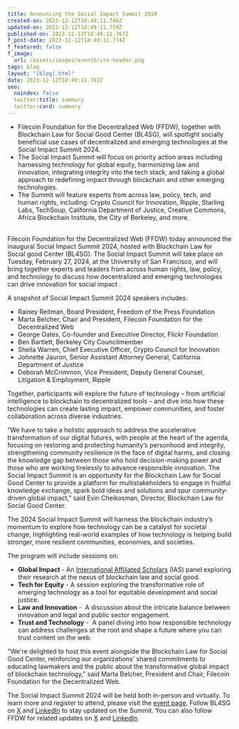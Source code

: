 ```yaml
---
title: Announcing the Social Impact Summit 2024
created-on: 2023-12-12T18:49:11.746Z
updated-on: 2023-12-12T18:49:11.759Z
published-on: 2023-12-12T18:49:11.767Z
f_post-date: 2023-12-12T18:49:11.774Z
f_featured: false
f_image:
  url: /assets/images/eventbrite-header.png
tags: blog
layout: "[blog].html"
date: 2023-12-12T18:49:11.782Z
seo:
  noindex: false
  twitter:title: summary
  twitter:card: summary
---
```

* Filecoin Foundation for the Decentralized Web (FFDW), together with Blockchain Law for Social Good Center (BL4SG), will spotlight socially beneficial use cases of decentralized and emerging technologies at the Social Impact Summit 2024.
* The Social Impact Summit will focus on priority action areas including harnessing technology for global equity, harmonizing law and innovation, integrating integrity into the tech stack, and taking a global approach to redefining impact through blockchain and other emerging technologies.
* The Summit will feature experts from across law, policy, tech, and human rights, including: Crypto Council for Innovation, Ripple, Starling Labs, TechSoup, California Department of Justice, Creative Commons, Africa Blockchain Institute, the City of Berkeley, and more. 

\
Filecoin Foundation for the Decentralized Web (FFDW) today announced the inaugural Social Impact Summit 2024, hosted with Blockchain Law for Social good Center (BL4SG). The Social Impact Summit will take place on Tuesday, February 27, 2024, at the University of San Francisco, and will bring together experts and leaders from across human rights, law, policy, and technology to discuss how decentralized and emerging technologies can drive innovation for social impact .

A snapshot of Social Impact Summit 2024 speakers includes: 

* Rainey Reitman, Board President, Freedom of the Press Foundation  
* Marta Belcher, Chair and President, Filecoin Foundation for the Decentralized Web 
* George Oates, Co-founder and Executive Director, Flickr Foundation 
* Ben Bartlett, Berkeley City Councilmember 
* Sheila Warren, Chief Executive Officer, Crypto Council for Innovation 
* Johnette Jauron, Senior Assistant Attorney General, California Department of Justice
* Deborah McCrimmon, Vice President, Deputy General Counsel, Litigation & Employment, Ripple 

Together, participants will explore the future of technology – from artificial intelligence to blockchain to decentralized tools – and dive into how these technologies can create lasting impact, empower communities, and foster collaboration across diverse industries. 

“We have to take a holistic approach to address the accelerative transformation of our digital futures, with people at the heart of the agenda, focusing on restoring and protecting humanity’s personhood and integrity, strengthening community resilience in the face of digital harms, and closing the knowledge gap between those who hold decision-making power and those who are working tirelessly to advance responsible innovation. The Social Impact Summit is an opportunity for the Blockchain Law for Social Good Center to provide a platform for multistakeholders to engage in fruitful knowledge exchange, spark bold ideas and solutions and spur community-driven global impact,” said Evin Cheikosman, Director, Blockchain Law for Social Good Center.

The 2024 Social Impact Summit will harness the blockchain industry’s momentum to explore how technology can be a catalyst for societal change, highlighting real-world examples of how technology is helping build stronger, more resilient communities, economies, and societies. 

The program will include sessions on:

* **Global Impact** - An [International Affiliated Scholars](https://ffdweb.org/blog/introducing-the-first-international-affiliated-scholars-cohort/) (IAS) panel exploring their research at the nexus of blockchain law and social good. 
* **Tech for Equity** - A session exploring the transformative role of emerging technology as a tool for equitable development and social justice. 
* **Law and Innovation** -  A discussion about the intricate balance between innovation and legal and public sector engagement. 
* **Trust and Technology** -  A panel diving into how responsible technology can address challenges at the root and shape a future where you can trust content on the web. 

"We're delighted to host this event alongside the Blockchain Law for Social Good Center, reinforcing our organizations' shared commitments to educating lawmakers and the public about the transformative global impact of blockchain technology,” said Marta Belcher, President and Chair, Filecoin Foundation for the Decentralized Web.

The Social Impact Summit 2024 will be held both in-person and virtually. To learn more and register to attend, please visit the [event page](https://www.blockchainlawsg.org/socialimpactsummit2024). Follow BL4SG on [X](https://twitter.com/BL4SG_) and [LinkedIn](https://www.linkedin.com/company/blockchain-law-for-social-good-center) to stay updated on the Summit. You can also follow FFDW for related updates on [X](https://twitter.com/FFDWeb) and [LinkedIn](https://www.linkedin.com/company/filecoin-foundation-for-the-decentralized-web/about/).